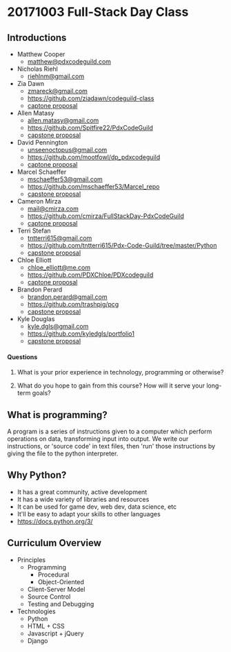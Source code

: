 # 20171003 Full-Stack Day Class

## Introductions

- Matthew Cooper
  - [matthew@pdxcodeguild.com](mailto:matthew@pdxcodeguild.com)
- Nicholas Riehl
  - [riehlnm@gmail.com](mailto:riehlnm@gmail.com)
- Zia Dawn
  - [zmareck@gmail.com](mailto:zmareck@gmail.com)
  - https://github.com/ziadawn/codeguild-class
  - [captone proposal](https://github.com/ziadawn/codeguild-class/blob/master/Capstone/Capstone%20Proposal)
- Allen Matasy
  - [allen.matasy@gmail.com](mailto:allen.matasy@gmail.com)
  - https://github.com/Spitfire22/PdxCodeGuild
  - [capstone proposal](https://github.com/Spitfire22/PdxCodeGuild/blob/master/HAuto/capprop.md)
- David Pennington
  - [unseenoctopus@gmail.com](mailto:unseenoctopus@gmail.com)
  - https://github.com/mootfowl/dp_pdxcodeguild
  - [captone proposal](https://github.com/mootfowl/jubilant-octo-garbanzo)
- Marcel Schaeffer
  - [mschaeffer53@gmail.com](mailto:mschaeffer53@gmail.com)
  - https://github.com/mschaeffer53/Marcel_repo
  - [capstone proposal](https://github.com/mschaeffer53/Marcel_CodeGuildPDX/blob/master/capstone_proposal.md)
- Cameron Mirza
  - [mail@cmirza.com](mailto:mail@cmirza.com)
  - https://github.com/cmirza/FullStackDay-PdxCodeGuild
  - [captone proposal](https://github.com/cmirza/FullStackDay-PdxCodeGuild/blob/master/05%20-%20Capstone/capstone_proposal.md)
- Terri Stefan
  - [tntterri615@gmail.com](mailto:tntterri615@gmail.com)
  - https://github.com/tntterri615/Pdx-Code-Guild/tree/master/Python
  - [capstone proposal](https://github.com/tntterri615/Pdx-Code-Guild/blob/master/capstone_proposal.md)
- Chloe Elliott
  - [chloe_elliott@me.com](mailto:chloe_elliott@me.com)
  - https://github.com/PDXChloe/PDXcodeguild
  - [captone proposal](https://github.com/PDXChloe/capstone/blob/master/proposal.md)
- Brandon Perard
  - [brandon.perard@gmail.com](mailto:brandon.perard@gmail.com)
  - https://github.com/trashpig/pcg
  - [capstone proposal](https://github.com/bperard/Music-To-Video/blob/master/Capstone%20Proposal%20-%20FullStack20171003.md)
- Kyle Douglas
  - [kyle.dgls@gmail.com](mailto:kyle.dgls@gmail.com)
  - https://github.com/kyledgls/portfolio1
  - [capstone proposal](https://github.com/kyledgls/kyledgls.github.io/blob/master/kyldglscapstone.md)



#### Questions

1. What is your prior experience in technology, programming or otherwise?

2. What do you hope to gain from this course? How will it serve your long-term goals?



## What is programming?

A program is a series of instructions given to a computer which perform operations on data, transforming input into output. We write our instructions, or 'source code' in text files, then 'run' those instructions by giving the file to the python interpreter.

## Why Python?

- It has a great community, active development
- It has a wide variety of libraries and resources
- It can be used for game dev, web dev, data science, etc
- It'll be easy to adapt your skills to other languages
- https://docs.python.org/3/

## Curriculum Overview

- Principles
    - Programming
        - Procedural
        - Object-Oriented
    - Client-Server Model
    - Source Control
    - Testing and Debugging
- Technologies
    - Python
    - HTML + CSS
    - Javascript + jQuery
    - Django



